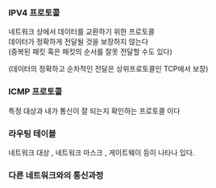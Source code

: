### IPV4 프로토콜  
네트워크 상에서 데이터를 교환하기 위한 프로토콜  
데이터가 정확하게 전달될 것을 보장하지 않는다  
(중복된 패킷 혹은 패킷의 순서를 잘못 전달할 수도 있다)  

(데이터의 정확하고 순차적인 전달은 상위프로토콜인 TCP에서 보장)  

### ICMP 프로토콜  
특정 대상과 내가 통신이 잘 되는지 확인하는 프로토콜 이다  

### 라우팅 테이블
네트워크 대상 , 네트워크 마스크 , 게이트웨이 등이 나타나 있다.  

### 다른 네트워크와의 통신과정